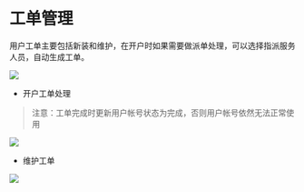 # 工单管理

用户工单主要包括新装和维护，在开户时如果需要做派单处理，可以选择指派服务人员，自动生成工单。

![](http://static.toughcloud.net/toughsms/tc_20181206160204_33.png)


- 开户工单处理

> 注意：工单完成时更新用户帐号状态为完成，否则用户帐号依然无法正常使用

![](http://static.toughcloud.net/toughsms/tc_20181206160928_34.png)

- 维护工单

![](http://static.toughcloud.net/toughsms/tc_20181206161204_35.png)

